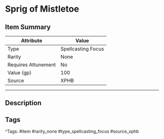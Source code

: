 # Sprig of Mistletoe

## Item Summary

| Attribute            | Value                        |
|----------------------|------------------------------|
| Type                 | Spellcasting Focus |
| Rarity               | None             |
| Requires Attunement  | No                |
| Value (gp)           | 100    |
| Source               | XPHB |

---

## Description



## Tags

^Tags: #item #rarity_none #type_spellcasting_focus #source_xphb